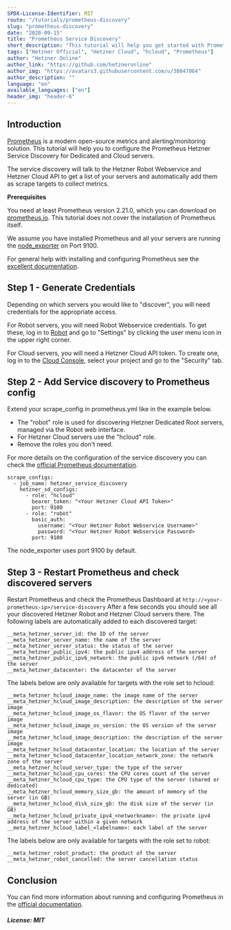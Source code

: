 ```yaml
---
SPDX-License-Identifier: MIT
route: "/tutorials/prometheus-discovery"
slug: "prometheus-discovery"
date: "2020-09-15"
title: "Prometheus Service Discovery"
short_description: "This tutorial will help you get started with Prometheus Service Discovery"
tags: ["Hetzner Official", "Hetzner Cloud", "hcloud", "Prometheus"]
author: "Hetzner Online"
author_link: "https://github.com/hetzneronline"
author_img: "https://avatars3.githubusercontent.com/u/30047064"
author_description: ""
language: "en"
available_languages: ["en"]
header_img: "header-6"
---
```


## Introduction

[Prometheus](https://prometheus.io/) is a modern open-source metrics and alerting/monitoring solution. This tutorial will help you to configure the Prometheus Hetzner Service Discovery for Dedicated and Cloud servers.

The service discovery will talk to the Hetzner Robot Webservice and Hetzner Cloud API to get a list of your servers and automatically add them as scrape targets to collect metrics.

**Prerequisites**

You need at least Prometheus version 2.21.0, which you can download on [prometheus.io](https://prometheus.io/download/).
This tutorial does not cover the installation of Prometheus itself.

We assume you have installed Prometheus and all your servers are running the [node_exporter](https://github.com/prometheus/node_exporter) on Port 9100.

For general help with installing and configuring Prometheus see the [excellent documentation](https://prometheus.io/docs/introduction/first_steps/).

## Step 1 - Generate Credentials

Depending on which servers you would like to "discover", you will need credentials for the appropriate access.

For Robot servers, you will need Robot Webservice credentials. To get these, log in to [Robot](https://robot.your-server.de/) and go to "Settings" by clicking the user menu icon in the upper right corner.

For Cloud servers, you will need a Hetzner Cloud API token. To create one, log in to the [Cloud Console](https://console.hetzner.cloud), select your project and go to the "Security" tab.

## Step 2 - Add Service discovery to Prometheus config

Extend your scrape_config in prometheus.yml like in the example below.

- The "robot" role is used for discovering Hetzner Dedicated Root servers, managed via the Robot web interface.
- For Hetzner Cloud servers use the "hcloud" role.
- Remove the roles you don't need.

For more details on the configuration of the service discovery you can check the [official Prometheus documentation](https://prometheus.io/docs/prometheus/latest/configuration/configuration/#hetzner_sd_config).

```text
scrape_configs:
  - job_name: hetzner_service_discovery
    hetzner_sd_configs:
      - role: "hcloud"
        bearer_token: "<Your Hetzner Cloud API Token>"
        port: 9100
      - role: "robot"
        basic_auth:
          username: "<Your Hetzner Robot Webservice Username>"
          password: "<Your Hetzner Robot Webservice Password>
        port: 9100
```

The node_exporter uses port 9100 by default.

## Step 3 - Restart Prometheus and check discovered servers

Restart Prometheus and check the Prometheus Dashboard at `http://<your-prometheus-ip>/service-discovery`
After a few seconds you should see all your discovered Hetzner Robot and Hetzner Cloud servers there.
The following labels are automatically added to each discovered target:

```text
__meta_hetzner_server_id: the ID of the server
__meta_hetzner_server_name: the name of the server
__meta_hetzner_server_status: the status of the server
__meta_hetzner_public_ipv4: the public ipv4 address of the server
__meta_hetzner_public_ipv6_network: the public ipv6 network (/64) of the server
__meta_hetzner_datacenter: the datacenter of the server
```

The labels below are only available for targets with the role set to hcloud:

```text
__meta_hetzner_hcloud_image_name: the image name of the server
__meta_hetzner_hcloud_image_description: the description of the server image
__meta_hetzner_hcloud_image_os_flavor: the OS flavor of the server image
__meta_hetzner_hcloud_image_os_version: the OS version of the server image
__meta_hetzner_hcloud_image_description: the description of the server image
__meta_hetzner_hcloud_datacenter_location: the location of the server
__meta_hetzner_hcloud_datacenter_location_network_zone: the network zone of the server
__meta_hetzner_hcloud_server_type: the type of the server
__meta_hetzner_hcloud_cpu_cores: the CPU cores count of the server
__meta_hetzner_hcloud_cpu_type: the CPU type of the server (shared or dedicated)
__meta_hetzner_hcloud_memory_size_gb: the amount of memory of the server (in GB)
__meta_hetzner_hcloud_disk_size_gb: the disk size of the server (in GB)
__meta_hetzner_hcloud_private_ipv4_<networkname>: the private ipv4 address of the server within a given network
__meta_hetzner_hcloud_label_<labelname>: each label of the server
```

The labels below are only available for targets with the role set to robot:

```text
__meta_hetzner_robot_product: the product of the server
__meta_hetzner_robot_cancelled: the server cancellation status
```

## Conclusion

You can find more information about running and configuring Prometheus in the [official documentation](https://prometheus.io/docs/introduction/overview/).

##### License: MIT

<!--

Contributor's Certificate of Origin

By making a contribution to this project, I certify that:

(a) The contribution was created in whole or in part by me and I have
    the right to submit it under the license indicated in the file; or

(b) The contribution is based upon previous work that, to the best of my
    knowledge, is covered under an appropriate license and I have the
    right under that license to submit that work with modifications,
    whether created in whole or in part by me, under the same license
    (unless I am permitted to submit under a different license), as
    indicated in the file; or

(c) The contribution was provided directly to me by some other person
    who certified (a), (b) or (c) and I have not modified it.

(d) I understand and agree that this project and the contribution are
    public and that a record of the contribution (including all personal
    information I submit with it, including my sign-off) is maintained
    indefinitely and may be redistributed consistent with this project
    or the license(s) involved.

Signed-off-by: Hetzner Online <tutorials@hetzner.com>

-->
